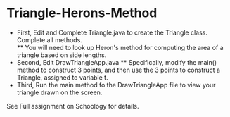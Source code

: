 # Triangle-Herons-Method

* First, Edit and Complete Triangle.java to create the Triangle class.  Complete all methods.  
** You will need to look up Heron's method for computing the area of a triangle based on side lengths.
* Second, Edit DrawTriangleApp.java
** Specifically, modify the main() method to construct 3 points, and then use the 3 points to construct a Triangle, assigned to variable t.
* Third, Run the main method fo the DrawTriangleApp file to view your triangle drawn on the screen.

See Full assignment on Schoology for details.
